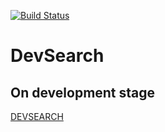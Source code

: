 [![Build Status](https://travis-ci.com/alexdzehil/devsearch.svg?branch=main)](https://travis-ci.com/alexdzehil/devsearch)
# DevSearch
## On development stage

[DEVSEARCH](http://104.248.45.15/)
